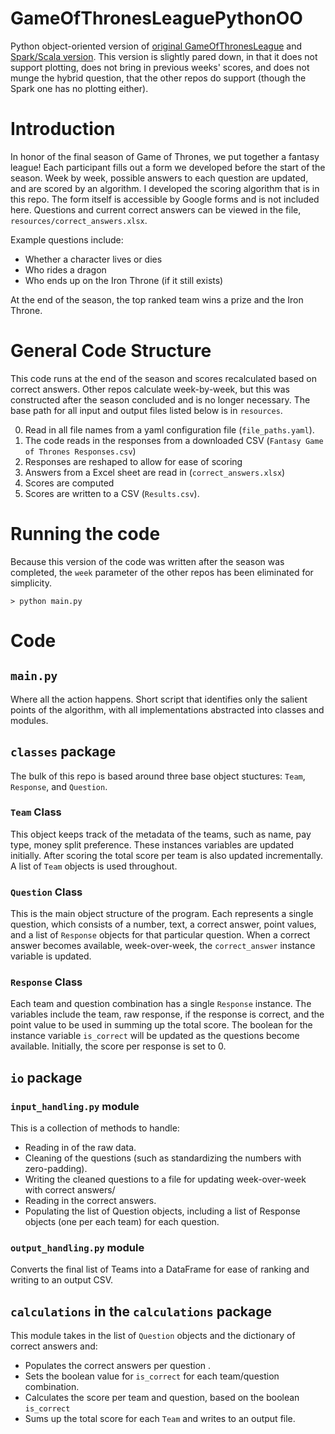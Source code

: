 # GameOfThronesLeaguePythonOO
Python object-oriented version of [original GameOfThronesLeague](https://github.com/Anne-alysis/GameOfThronesLeague) 
 and [Spark/Scala version](https://github.com/Anne-alysis/GameOfThronesLeagueSpark).  This version is slightly pared down, in that
 it does not support plotting, does not bring in previous weeks' scores, and does not munge the hybrid question, that the
 other repos do support (though the Spark one has no plotting either).  


# Introduction

In honor of the final season of Game of Thrones, we put together a fantasy league!  Each participant fills
out a form we developed before the start of the season. Week by week, possible answers to each question are updated, and 
are scored by an algorithm. I developed the scoring algorithm that is in this repo. The form itself is accessible by Google 
forms and is not included here. Questions and current correct answers can be viewed in the file, `resources/correct_answers.xlsx`. 

Example questions include:
 
 * Whether a character lives or dies
 * Who rides a dragon
 * Who ends up on the Iron Throne (if it still exists)

At the end of the season, the top ranked team wins a prize and the Iron Throne. 


# General Code Structure

This code runs at the end of the season and scores recalculated based on correct answers.  Other repos calculate 
week-by-week, but this was constructed after the season concluded and is no longer necessary.  The base 
path for all input and output files listed below is in `resources`. 

0) Read in all file names from a yaml configuration file (`file_paths.yaml`). 
1) The code reads in the responses from a downloaded CSV (`Fantasy Game of Thrones Responses.csv`)
2) Responses are reshaped to allow for ease of scoring
3) Answers from a Excel sheet are read in (`correct_answers.xlsx`)
4) Scores are computed 
5) Scores are written to a CSV (`Results.csv`).  


# Running the code

Because this version of the code was written after the season was completed, the `week` parameter of the other repos
has been eliminated for simplicity.

`> python main.py`

# Code

## `main.py`

Where all the action happens.  Short script that identifies only the salient points of the algorithm, with all 
implementations abstracted into classes and modules.  

## `classes` package
The bulk of this repo is based around three base object stuctures: `Team`, `Response`, and `Question`.

### `Team` Class
This object keeps track of the metadata of the teams, such as name, pay type, money split preference.  These 
instances variables are updated initially.  After scoring the total score per team is also updated incrementally.  A list
of `Team` objects is used throughout.  

### `Question` Class
This is the main object structure of the program.  Each represents a single question, which consists of a number, text, a correct
answer, point values, and a list of `Response` objects for that particular question.  When a correct answer becomes 
available, week-over-week, the `correct_answer` instance variable is updated.  

### `Response` Class
Each team and question combination has a single `Response` instance. The variables include the team, raw response, 
if the response is correct, and the point value to be used in summing up the total score.  The boolean for the instance variable
 `is_correct` will be updated as the questions become available.  Initially, the score per response is set to 0.  
 
  

## `io` package 
### `input_handling.py` module 

This is a collection of methods to handle:
* Reading in of the raw data.
* Cleaning of the questions (such as standardizing the numbers with zero-padding). 
* Writing the cleaned questions to a file for updating week-over-week with correct answers/
* Reading in the correct answers.  
* Populating the list of Question objects, including a list of Response objects (one per each team) for each question.

### `output_handling.py` module 
Converts the final list of Teams into a DataFrame for ease of ranking and writing to an output CSV.   
 
## `calculations` in the `calculations` package 
This module takes in the list of `Question` objects and the dictionary of correct answers and: 
* Populates the correct answers per question .
* Sets the boolean value for `is_correct` for each team/question combination.
* Calculates the score per team and question, based on the boolean `is_correct` 
* Sums up the total score for each `Team` and writes to an output file.  